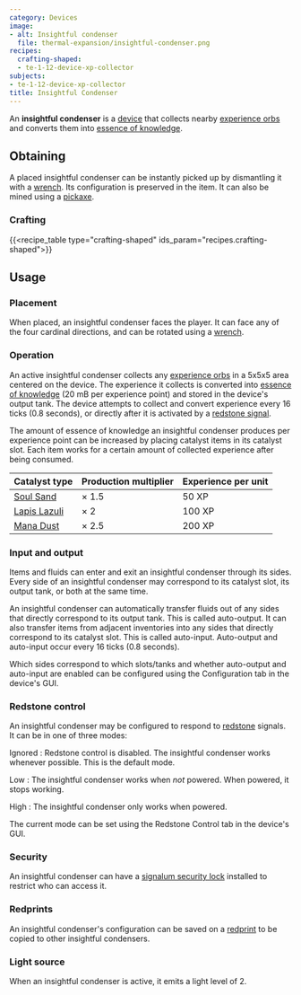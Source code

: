 ```yaml
---
category: Devices
image:
- alt: Insightful condenser
  file: thermal-expansion/insightful-condenser.png
recipes:
  crafting-shaped:
  - te-1-12-device-xp-collector
subjects:
- te-1-12-device-xp-collector
title: Insightful Condenser
---
```


An **insightful condenser** is a [device](../devices/) that collects nearby
[experience orbs](https://minecraft.gamepedia.com/Experience) and converts them
into [essence of knowledge](../../thermal-foundation/essence-of-knowledge/).


Obtaining
---------

A placed insightful condenser can be instantly picked up by dismantling it with
a [wrench](../../wrenches/). Its configuration is preserved in the item. It can
also be mined using a [pickaxe](https://minecraft.gamepedia.com/Pickaxe).

### Crafting
{{<recipe_table type="crafting-shaped" ids_param="recipes.crafting-shaped">}}


Usage
-----

### Placement
When placed, an insightful condenser faces the player. It can face any of the
four cardinal directions, and can be rotated using a [wrench](../../wrenches/).

### Operation
An active insightful condenser collects any [experience
orbs](https://minecraft.gamepedia.com/Experience) in a 5x5x5 area centered on
the device. The experience it collects is converted into [essence of
knowledge](../../thermal-foundation/essence-of-knowledge/) (20 mB per experience
point) and stored in the device's output tank. The device attempts to collect
and convert experience every 16 ticks (0.8 seconds), or directly after it is
activated by a [redstone signal](#redstone-control).

The amount of essence of knowledge an insightful condenser produces per
experience point can be increased by placing catalyst items in its catalyst
slot. Each item works for a certain amount of collected experience after being
consumed.

| Catalyst type | Production multiplier | Experience per unit |
|---|---|---|
| [Soul Sand](https://minecraft.gamepedia.com/Soul_Sand) | × 1.5 | 50 XP |
| [Lapis Lazuli](https://minecraft.gamepedia.com/Lapis_Lazuli) | × 2 | 100 XP |
| [Mana Dust](../../thermal-foundation/mana-dust/) | × 2.5 | 200 XP |


### Input and output
Items and fluids can enter and exit an insightful condenser through its sides.
Every side of an insightful condenser may correspond to its catalyst slot, its
output tank, or both at the same time.

An insightful condenser can automatically transfer fluids out of any sides that
directly correspond to its output tank. This is called auto-output. It can also
transfer items from adjacent inventories into any sides that directly correspond
to its catalyst slot. This is called auto-input. Auto-output and auto-input
occur every 16 ticks (0.8 seconds).

Which sides correspond to which slots/tanks and whether auto-output and
auto-input are enabled can be configured using the Configuration tab in the
device's GUI.

### Redstone control
An insightful condenser may be configured to respond to
[redstone](https://minecraft.gamepedia.com/Redstone) signals. It can be in one
of three modes:

Ignored
: Redstone control is disabled. The insightful condenser works whenever
possible. This is the default mode.

Low
: The insightful condenser works when *not* powered. When powered, it stops
working.

High
: The insightful condenser only works when powered.

The current mode can be set using the Redstone Control tab in the device's GUI.

### Security
An insightful condenser can have a [signalum security
lock](../../thermal-foundation/signalum-security-lock/) installed to restrict who can access it.

### Redprints
An insightful condenser's configuration can be saved on a
[redprint](../../thermal-foundation/redprint/) to be copied to other insightful condensers.

### Light source
When an insightful condenser is active, it emits a light level of 2.
